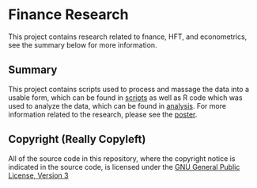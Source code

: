 Finance Research
================

This project contains research related to fnance, HFT, and econometrics, see the summary below for
more information.


Summary
-----------------

This project contains scripts used to process and massage the data into a usable form, which can be found in 
[scripts](scripts/) as well as R code which was used to analyze the data, which can be found in
[analysis](analysis/). For more information related to the research, please see the [poster](poster).


Copyright (Really Copyleft)
---------------------------

All of the source code in this repository, where the copyright notice is indicated in the source
code, is licensed under the [GNU General Public License, Version 3](http://www.gnu.org/licenses/gpl.html)
